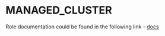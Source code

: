 # MANAGED_CLUSTER

Role documentation could be found in the following link - [docs](../../docs/managed_cluster.md)
